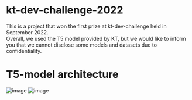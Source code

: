 # kt-dev-challenge-2022
This is a project that won the first prize at kt-dev-challenge held in September 2022.\
Overall, we used the T5 model provided by KT, but we would like to inform you that we cannot disclose some models and datasets due to confidentiality.

# T5-model architecture
![image](https://user-images.githubusercontent.com/77087144/200172759-0e1d285e-96db-4618-92d6-bbdce03a2a8b.png)
![image](https://user-images.githubusercontent.com/77087144/200172925-2aed22fb-8879-4a96-9a9f-1e590be01c1f.png)


